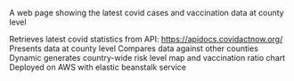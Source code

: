  
 
A web page showing the latest covid cases and vaccination data at county level

Retrieves latest covid statistics from API: https://apidocs.covidactnow.org/  
Presents data at county level
Compares data against other counties
Dynamic generates country-wide risk level map and vaccination ratio chart  
Deployed on AWS with elastic beanstalk service 

